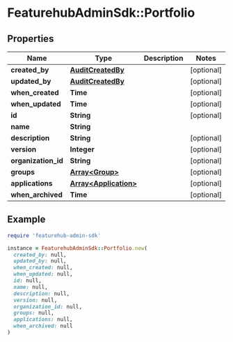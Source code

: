 # FeaturehubAdminSdk::Portfolio

## Properties

| Name | Type | Description | Notes |
| ---- | ---- | ----------- | ----- |
| **created_by** | [**AuditCreatedBy**](AuditCreatedBy.md) |  | [optional] |
| **updated_by** | [**AuditCreatedBy**](AuditCreatedBy.md) |  | [optional] |
| **when_created** | **Time** |  | [optional] |
| **when_updated** | **Time** |  | [optional] |
| **id** | **String** |  | [optional] |
| **name** | **String** |  |  |
| **description** | **String** |  | [optional] |
| **version** | **Integer** |  | [optional] |
| **organization_id** | **String** |  | [optional] |
| **groups** | [**Array&lt;Group&gt;**](Group.md) |  | [optional] |
| **applications** | [**Array&lt;Application&gt;**](Application.md) |  | [optional] |
| **when_archived** | **Time** |  | [optional] |

## Example

```ruby
require 'featurehub-admin-sdk'

instance = FeaturehubAdminSdk::Portfolio.new(
  created_by: null,
  updated_by: null,
  when_created: null,
  when_updated: null,
  id: null,
  name: null,
  description: null,
  version: null,
  organization_id: null,
  groups: null,
  applications: null,
  when_archived: null
)
```


